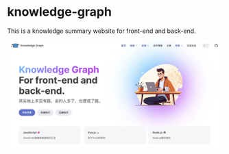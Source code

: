 # knowledge-graph
This is a knowledge summary website for front-end and back-end.

![image](./asset/img/preview.jpg)
